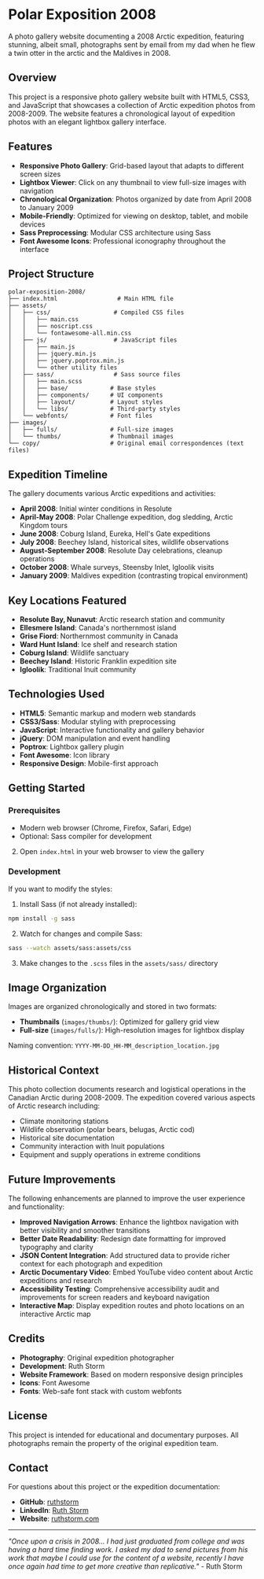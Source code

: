 # Polar Exposition 2008

A photo gallery website documenting a 2008 Arctic expedition, featuring stunning, albeit small, photographs sent by email from my dad when he flew a twin otter in the arctic and the Maldives in 2008.

## Overview

This project is a responsive photo gallery website built with HTML5, CSS3, and JavaScript that showcases a collection of Arctic expedition photos from 2008-2009. The website features a chronological layout of expedition photos with an elegant lightbox gallery interface.

## Features

- **Responsive Photo Gallery**: Grid-based layout that adapts to different screen sizes
- **Lightbox Viewer**: Click on any thumbnail to view full-size images with navigation
- **Chronological Organization**: Photos organized by date from April 2008 to January 2009
- **Mobile-Friendly**: Optimized for viewing on desktop, tablet, and mobile devices
- **Sass Preprocessing**: Modular CSS architecture using Sass
- **Font Awesome Icons**: Professional iconography throughout the interface

 

## Project Structure

```
polar-exposition-2008/
├── index.html                 # Main HTML file
├── assets/
│   ├── css/                  # Compiled CSS files
│   │   ├── main.css
│   │   ├── noscript.css
│   │   └── fontawesome-all.min.css
│   ├── js/                   # JavaScript files
│   │   ├── main.js
│   │   ├── jquery.min.js
│   │   ├── jquery.poptrox.min.js
│   │   └── other utility files
│   ├── sass/                 # Sass source files
│   │   ├── main.scss
│   │   ├── base/            # Base styles
│   │   ├── components/      # UI components
│   │   ├── layout/          # Layout styles
│   │   └── libs/            # Third-party styles
│   └── webfonts/            # Font files
├── images/
│   ├── fulls/               # Full-size images
│   └── thumbs/              # Thumbnail images
└── copy/                    # Original email correspondences (text files)
```

## Expedition Timeline

The gallery documents various Arctic expeditions and activities:

- **April 2008**: Initial winter conditions in Resolute
- **April-May 2008**: Polar Challenge expedition, dog sledding, Arctic Kingdom tours
- **June 2008**: Coburg Island, Eureka, Hell's Gate expeditions
- **July 2008**: Beechey Island, historical sites, wildlife observations
- **August-September 2008**: Resolute Day celebrations, cleanup operations
- **October 2008**: Whale surveys, Steensby Inlet, Igloolik visits
- **January 2009**: Maldives expedition (contrasting tropical environment)

## Key Locations Featured

- **Resolute Bay, Nunavut**: Arctic research station and community
- **Ellesmere Island**: Canada's northernmost island
- **Grise Fiord**: Northernmost community in Canada
- **Ward Hunt Island**: Ice shelf and research station
- **Coburg Island**: Wildlife sanctuary
- **Beechey Island**: Historic Franklin expedition site
- **Igloolik**: Traditional Inuit community

## Technologies Used

- **HTML5**: Semantic markup and modern web standards
- **CSS3/Sass**: Modular styling with preprocessing
- **JavaScript**: Interactive functionality and gallery behavior
- **jQuery**: DOM manipulation and event handling
- **Poptrox**: Lightbox gallery plugin
- **Font Awesome**: Icon library
- **Responsive Design**: Mobile-first approach

## Getting Started

### Prerequisites

- Modern web browser (Chrome, Firefox, Safari, Edge)
- Optional: Sass compiler for development


2. Open `index.html` in your web browser to view the gallery

### Development

If you want to modify the styles:

1. Install Sass (if not already installed):
```bash
npm install -g sass
```

2. Watch for changes and compile Sass:
```bash
sass --watch assets/sass:assets/css
```

3. Make changes to the `.scss` files in the `assets/sass/` directory

## Image Organization

Images are organized chronologically and stored in two formats:
- **Thumbnails** (`images/thumbs/`): Optimized for gallery grid view
- **Full-size** (`images/fulls/`): High-resolution images for lightbox display

Naming convention: `YYYY-MM-DD_HH-MM_description_location.jpg`

## Historical Context

This photo collection documents research and logistical operations in the Canadian Arctic during 2008-2009. The expedition covered various aspects of Arctic research including:

- Climate monitoring stations
- Wildlife observation (polar bears, belugas, Arctic cod)
- Historical site documentation
- Community interaction with Inuit populations
- Equipment and supply operations in extreme conditions

## Future Improvements

The following enhancements are planned to improve the user experience and functionality:

- **Improved Navigation Arrows**: Enhance the lightbox navigation with better visibility and smoother transitions
- **Better Date Readability**: Redesign date formatting for improved typography and clarity
- **JSON Content Integration**: Add structured data to provide richer context for each photograph and expedition
- **Arctic Documentary Video**: Embed YouTube video content about Arctic expeditions and research
- **Accessibility Testing**: Comprehensive accessibility audit and improvements for screen readers and keyboard navigation
- **Interactive Map**: Display expedition routes and photo locations on an interactive Arctic map

## Credits

- **Photography**: Original expedition photographer
- **Development**: Ruth Storm
- **Website Framework**: Based on modern responsive design principles
- **Icons**: Font Awesome
- **Fonts**: Web-safe font stack with custom webfonts

## License

This project is intended for educational and documentary purposes. All photographs remain the property of the original expedition team.

## Contact

For questions about this project or the expedition documentation:
- **GitHub**: [ruthstorm](https://github.com/ruthstorm)
- **LinkedIn**: [Ruth Storm](https://www.linkedin.com/in/ruthstorm/)
- **Website**: [ruthstorm.com](https://www.ruthstorm.com)

---

*"Once upon a crisis in 2008... I had just graduated from college and was having a hard time finding work. I asked my dad to send pictures from his work that maybe I could use for the content of a website, recently I have once again had time to get more creative than replicative."* - Ruth Storm